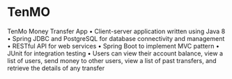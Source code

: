 # TenMO
TenMo Money Transfer App • Client-server application written using Java 8 • Spring JDBC and PostgreSQL for database connectivity and management • RESTful API for web services • Spring Boot to implement MVC pattern • JUnit for integration testing • Users can view their account balance, view a list of users, send money to other users, view a list of past transfers, and retrieve the details of any transfer
